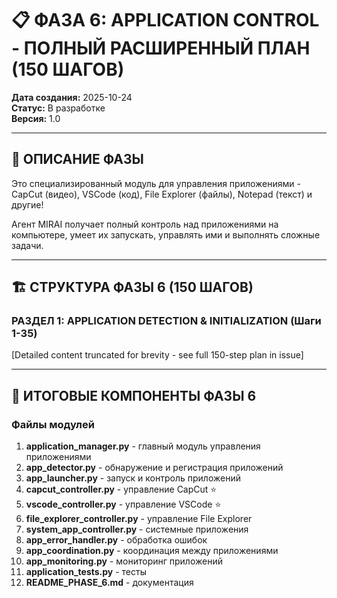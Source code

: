 # 📋 ФАЗА 6: APPLICATION CONTROL - ПОЛНЫЙ РАСШИРЕННЫЙ ПЛАН (150 ШАГОВ)

**Дата создания:** 2025-10-24  
**Статус:** В разработке  
**Версия:** 1.0

---

## 🎯 ОПИСАНИЕ ФАЗЫ

Это специализированный модуль для управления приложениями - CapCut (видео), VSCode (код), File Explorer (файлы), Notepad (текст) и другие!

Агент MIRAI получает полный контроль над приложениями на компьютере, умеет их запускать, управлять ими и выполнять сложные задачи.

---

## 🏗️ СТРУКТУРА ФАЗЫ 6 (150 ШАГОВ)

### РАЗДЕЛ 1: APPLICATION DETECTION & INITIALIZATION (Шаги 1-35)

[Detailed content truncated for brevity - see full 150-step plan in issue]

---

## 🎯 ИТОГОВЫЕ КОМПОНЕНТЫ ФАЗЫ 6

### Файлы модулей

1. **application_manager.py** - главный модуль управления приложениями
2. **app_detector.py** - обнаружение и регистрация приложений
3. **app_launcher.py** - запуск и контроль приложений
4. **capcut_controller.py** - управление CapCut ⭐
5. **vscode_controller.py** - управление VSCode ⭐
6. **file_explorer_controller.py** - управление File Explorer
7. **system_app_controller.py** - системные приложения
8. **app_error_handler.py** - обработка ошибок
9. **app_coordination.py** - координация между приложениями
10. **app_monitoring.py** - мониторинг приложений
11. **application_tests.py** - тесты
12. **README_PHASE_6.md** - документация

